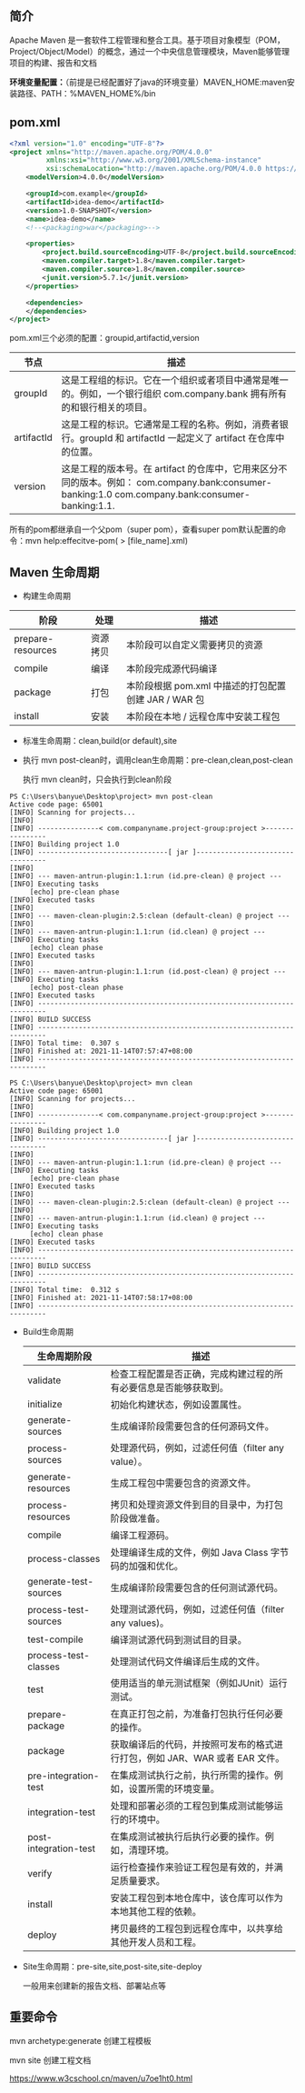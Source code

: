 ## 简介

Apache Maven 是一套软件工程管理和整合工具。基于项目对象模型（POM，Project/Object/Model）的概念，通过一个中央信息管理模块，Maven能够管理项目的构建、报告和文档

**环境变量配置：**（前提是已经配置好了java的环境变量）MAVEN_HOME:maven安装路径、PATH：%MAVEN_HOME%/bin

## pom.xml

```xml
<?xml version="1.0" encoding="UTF-8"?>
<project xmlns="http://maven.apache.org/POM/4.0.0"
         xmlns:xsi="http://www.w3.org/2001/XMLSchema-instance"
         xsi:schemaLocation="http://maven.apache.org/POM/4.0.0 https://maven.apache.org/xsd/maven-4.0.0.xsd">
    <modelVersion>4.0.0</modelVersion>

    <groupId>com.example</groupId>
    <artifactId>idea-demo</artifactId>
    <version>1.0-SNAPSHOT</version>
    <name>idea-demo</name>
    <!--<packaging>war</packaging>-->

    <properties>
        <project.build.sourceEncoding>UTF-8</project.build.sourceEncoding>
        <maven.compiler.target>1.8</maven.compiler.target>
        <maven.compiler.source>1.8</maven.compiler.source>
        <junit.version>5.7.1</junit.version>
    </properties>

    <dependencies>
    </dependencies>
</project>
```

pom.xml三个必须的配置：groupid,artifactid,version

| 节点       | 描述                                                         |
| ---------- | ------------------------------------------------------------ |
| groupId    | 这是工程组的标识。它在一个组织或者项目中通常是唯一的。例如，一个银行组织 com.company.bank 拥有所有的和银行相关的项目。 |
| artifactId | 这是工程的标识。它通常是工程的名称。例如，消费者银行。groupId 和 artifactId 一起定义了 artifact 在仓库中的位置。 |
| version    | 这是工程的版本号。在 artifact 的仓库中，它用来区分不同的版本。例如： com.company.bank:consumer-banking:1.0 com.company.bank:consumer-banking:1.1. |

所有的pom都继承自一个父pom（super pom），查看super pom默认配置的命令：mvn help:effecitve-pom( > [file_name].xml)

## Maven 生命周期

+ 构建生命周期

| 阶段              | 处理     | 描述                                                 |
| ----------------- | -------- | ---------------------------------------------------- |
| prepare-resources | 资源拷贝 | 本阶段可以自定义需要拷贝的资源                       |
| compile           | 编译     | 本阶段完成源代码编译                                 |
| package           | 打包     | 本阶段根据 pom.xml 中描述的打包配置创建 JAR / WAR 包 |
| install           | 安装     | 本阶段在本地 / 远程仓库中安装工程包                  |

+ 标准生命周期：clean,build(or default),site

+ 执行 mvn post-clean时，调用clean生命周期：pre-clean,clean,post-clean

  执行 mvn clean时，只会执行到clean阶段

```shell
PS C:\Users\banyue\Desktop\project> mvn post-clean
Active code page: 65001
[INFO] Scanning for projects...
[INFO]
[INFO] ---------------< com.companyname.project-group:project >----------------
[INFO] Building project 1.0
[INFO] --------------------------------[ jar ]---------------------------------
[INFO]
[INFO] --- maven-antrun-plugin:1.1:run (id.pre-clean) @ project ---
[INFO] Executing tasks
     [echo] pre-clean phase
[INFO] Executed tasks
[INFO]
[INFO] --- maven-clean-plugin:2.5:clean (default-clean) @ project ---
[INFO]
[INFO] --- maven-antrun-plugin:1.1:run (id.clean) @ project ---
[INFO] Executing tasks
     [echo] clean phase
[INFO] Executed tasks
[INFO]
[INFO] --- maven-antrun-plugin:1.1:run (id.post-clean) @ project ---
[INFO] Executing tasks
     [echo] post-clean phase
[INFO] Executed tasks
[INFO] ------------------------------------------------------------------------
[INFO] BUILD SUCCESS
[INFO] ------------------------------------------------------------------------
[INFO] Total time:  0.307 s
[INFO] Finished at: 2021-11-14T07:57:47+08:00
[INFO] ------------------------------------------------------------------------

PS C:\Users\banyue\Desktop\project> mvn clean
Active code page: 65001
[INFO] Scanning for projects...
[INFO]
[INFO] ---------------< com.companyname.project-group:project >----------------
[INFO] Building project 1.0
[INFO] --------------------------------[ jar ]---------------------------------
[INFO]
[INFO] --- maven-antrun-plugin:1.1:run (id.pre-clean) @ project ---
[INFO] Executing tasks
     [echo] pre-clean phase
[INFO] Executed tasks
[INFO]
[INFO] --- maven-clean-plugin:2.5:clean (default-clean) @ project ---
[INFO]
[INFO] --- maven-antrun-plugin:1.1:run (id.clean) @ project ---
[INFO] Executing tasks
     [echo] clean phase
[INFO] Executed tasks
[INFO] ------------------------------------------------------------------------
[INFO] BUILD SUCCESS
[INFO] ------------------------------------------------------------------------
[INFO] Total time:  0.312 s
[INFO] Finished at: 2021-11-14T07:58:17+08:00
[INFO] ------------------------------------------------------------------------

```

+ Build生命周期

  | 生命周期阶段          | 描述                                                         |
  | --------------------- | ------------------------------------------------------------ |
  | validate              | 检查工程配置是否正确，完成构建过程的所有必要信息是否能够获取到。 |
  | initialize            | 初始化构建状态，例如设置属性。                               |
  | generate-sources      | 生成编译阶段需要包含的任何源码文件。                         |
  | process-sources       | 处理源代码，例如，过滤任何值（filter any value）。           |
  | generate-resources    | 生成工程包中需要包含的资源文件。                             |
  | process-resources     | 拷贝和处理资源文件到目的目录中，为打包阶段做准备。           |
  | compile               | 编译工程源码。                                               |
  | process-classes       | 处理编译生成的文件，例如 Java Class 字节码的加强和优化。     |
  | generate-test-sources | 生成编译阶段需要包含的任何测试源代码。                       |
  | process-test-sources  | 处理测试源代码，例如，过滤任何值（filter any values)。       |
  | test-compile          | 编译测试源代码到测试目的目录。                               |
  | process-test-classes  | 处理测试代码文件编译后生成的文件。                           |
  | test                  | 使用适当的单元测试框架（例如JUnit）运行测试。                |
  | prepare-package       | 在真正打包之前，为准备打包执行任何必要的操作。               |
  | package               | 获取编译后的代码，并按照可发布的格式进行打包，例如 JAR、WAR 或者 EAR 文件。 |
  | pre-integration-test  | 在集成测试执行之前，执行所需的操作。例如，设置所需的环境变量。 |
  | integration-test      | 处理和部署必须的工程包到集成测试能够运行的环境中。           |
  | post-integration-test | 在集成测试被执行后执行必要的操作。例如，清理环境。           |
  | verify                | 运行检查操作来验证工程包是有效的，并满足质量要求。           |
  | install               | 安装工程包到本地仓库中，该仓库可以作为本地其他工程的依赖。   |
  | deploy                | 拷贝最终的工程包到远程仓库中，以共享给其他开发人员和工程。   |

+ Site生命周期：pre-site,site,post-site,site-deploy

  一般用来创建新的报告文档、部署站点等



## 重要命令

mvn archetype:generate 创建工程模板

mvn site 创建工程文档





https://www.w3cschool.cn/maven/u7oe1ht0.html

 

